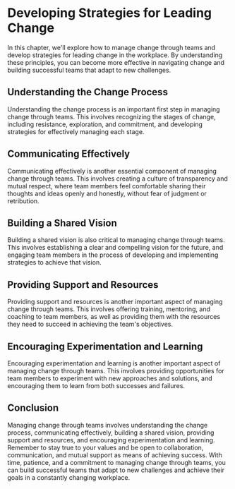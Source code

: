 Developing Strategies for Leading Change
==================================================================================

In this chapter, we'll explore how to manage change through teams and develop strategies for leading change in the workplace. By understanding these principles, you can become more effective in navigating change and building successful teams that adapt to new challenges.

Understanding the Change Process
--------------------------------

Understanding the change process is an important first step in managing change through teams. This involves recognizing the stages of change, including resistance, exploration, and commitment, and developing strategies for effectively managing each stage.

Communicating Effectively
-------------------------

Communicating effectively is another essential component of managing change through teams. This involves creating a culture of transparency and mutual respect, where team members feel comfortable sharing their thoughts and ideas openly and honestly, without fear of judgment or retribution.

Building a Shared Vision
------------------------

Building a shared vision is also critical to managing change through teams. This involves establishing a clear and compelling vision for the future, and engaging team members in the process of developing and implementing strategies to achieve that vision.

Providing Support and Resources
-------------------------------

Providing support and resources is another important aspect of managing change through teams. This involves offering training, mentoring, and coaching to team members, as well as providing them with the resources they need to succeed in achieving the team's objectives.

Encouraging Experimentation and Learning
----------------------------------------

Encouraging experimentation and learning is another important aspect of managing change through teams. This involves providing opportunities for team members to experiment with new approaches and solutions, and encouraging them to learn from both successes and failures.

Conclusion
----------

Managing change through teams involves understanding the change process, communicating effectively, building a shared vision, providing support and resources, and encouraging experimentation and learning. Remember to stay true to your values and be open to collaboration, communication, and mutual support as means of achieving success. With time, patience, and a commitment to managing change through teams, you can build successful teams that adapt to new challenges and achieve their goals in a constantly changing workplace.
